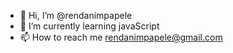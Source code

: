 - 👋 Hi, I’m @rendanimpapele
- 🌱 I’m currently learning javaScript
- 📫 How to reach me rendanimpapele@gmail.com

<!---
rendanimpapele/rendanimpapele is a ✨ special ✨ repository because its `README.md` (this file) appears on your GitHub profile.
You can click the Preview link to take a look at your changes.
--->
